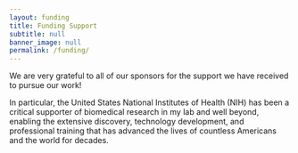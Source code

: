 ```yaml
---
layout: funding
title: Funding Support
subtitle: null
banner_image: null
permalink: /funding/
---
```


We are very grateful to all of our sponsors for the 
support we have received to pursue our work!  

In particular, the United States National Institutes of Health (NIH)
has been a critical supporter of biomedical research in 
my lab and well beyond, enabling the extensive discovery,
technology development, and professional training that has
advanced the lives of countless Americans and the world for decades.


